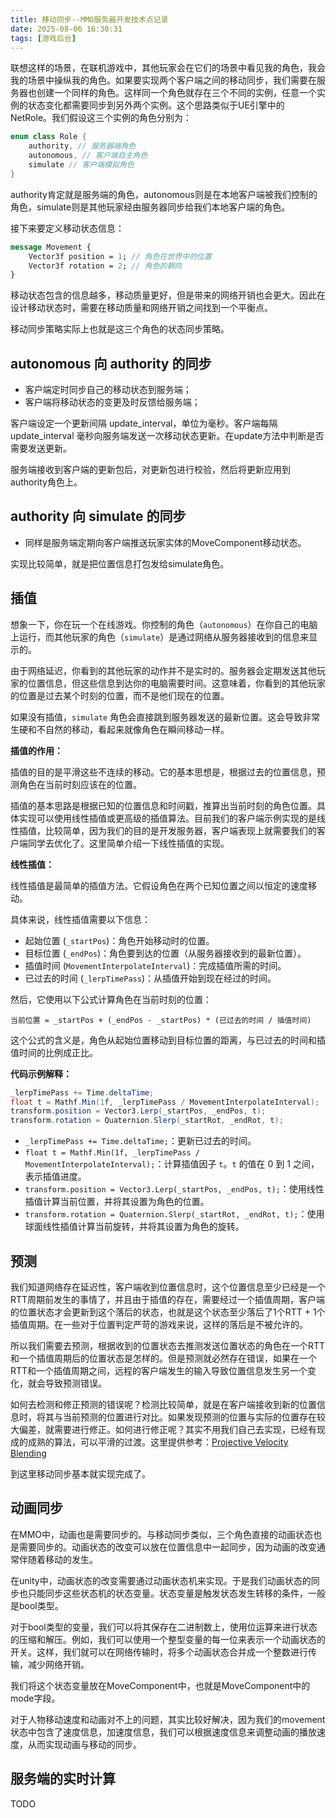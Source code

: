 ```yaml
---
title: 移动同步--MMO服务器开发技术点记录
date: 2025-08-06 16:30:31
tags: [游戏后台]
---
```


联想这样的场景，在联机游戏中，其他玩家会在它们的场景中看见我的角色，我会我的场景中操纵我的角色。如果要实现两个客户端之间的移动同步，我们需要在服务器也创建一个同样的角色。这样同一个角色就存在三个不同的实例，任意一个实例的状态变化都需要同步到另外两个实例。这个思路类似于UE引擎中的NetRole。我们假设这三个实例的角色分别为：

```cpp
enum class Role {
    authority, // 服务器端角色
    autonomous, // 客户端自主角色
    simulate // 客户端模拟角色
}
```

authority肯定就是服务端的角色，autonomous则是在本地客户端被我们控制的角色，simulate则是其他玩家经由服务器同步给我们本地客户端的角色。

接下来要定义移动状态信息：

```proto
message Movement {
    Vector3f position = 1; // 角色在世界中的位置
    Vector3f rotation = 2; // 角色的朝向
}
```

移动状态包含的信息越多，移动质量更好，但是带来的网络开销也会更大。因此在设计移动状态时，需要在移动质量和网络开销之间找到一个平衡点。

移动同步策略实际上也就是这三个角色的状态同步策略。

## autonomous 向 authority 的同步
- 客户端定时同步自己的移动状态到服务端；
- 客户端将移动状态的变更及时反馈给服务端；

客户端设定一个更新间隔 update_interval，单位为毫秒。客户端每隔 update_interval 毫秒向服务端发送一次移动状态更新。在update方法中判断是否需要发送更新。

服务端接收到客户端的更新包后，对更新包进行校验，然后将更新应用到authority角色上。

## authority 向 simulate 的同步
- 同样是服务端定期向客户端推送玩家实体的MoveComponent移动状态。

实现比较简单，就是把位置信息打包发给simulate角色。

## 插值

想象一下，你在玩一个在线游戏。你控制的角色（`autonomous`）在你自己的电脑上运行，而其他玩家的角色（`simulate`）是通过网络从服务器接收到的信息来显示的。

由于网络延迟，你看到的其他玩家的动作并不是实时的。服务器会定期发送其他玩家的位置信息，但这些信息到达你的电脑需要时间。这意味着，你看到的其他玩家的位置是过去某个时刻的位置，而不是他们现在的位置。

如果没有插值，`simulate` 角色会直接跳到服务器发送的最新位置。这会导致非常生硬和不自然的移动，看起来就像角色在瞬间移动一样。

**插值的作用：**

插值的目的是平滑这些不连续的移动。它的基本思想是，根据过去的位置信息，预测角色在当前时刻应该在的位置。

插值的基本思路是根据已知的位置信息和时间戳，推算出当前时刻的角色位置。具体实现可以使用线性插值或更高级的插值算法。目前我们的客户端示例实现的是线性插值，比较简单，因为我们的目的是开发服务器，客户端表现上就需要我们的客户端同学去优化了。这里简单介绍一下线性插值的实现。

**线性插值：**

线性插值是最简单的插值方法。它假设角色在两个已知位置之间以恒定的速度移动。

具体来说，线性插值需要以下信息：

*   起始位置 (`_startPos`)：角色开始移动时的位置。
*   目标位置 (`_endPos`)：角色要到达的位置（从服务器接收到的最新位置）。
*   插值时间 (`MovementInterpolateInterval`)：完成插值所需的时间。
*   已过去的时间 (`_lerpTimePass`)：从插值开始到现在经过的时间。

然后，它使用以下公式计算角色在当前时刻的位置：

`当前位置 = _startPos + (_endPos - _startPos) * (已过去的时间 / 插值时间)`

这个公式的含义是，角色从起始位置移动到目标位置的距离，与已过去的时间和插值时间的比例成正比。

**代码示例解释：**

```csharp
_lerpTimePass += Time.deltaTime;
float t = Mathf.Min(1f, _lerpTimePass / MovementInterpolateInterval);
transform.position = Vector3.Lerp(_startPos, _endPos, t);
transform.rotation = Quaternion.Slerp(_startRot, _endRot, t);
```

*   `_lerpTimePass += Time.deltaTime;`：更新已过去的时间。
*   `float t = Mathf.Min(1f, _lerpTimePass / MovementInterpolateInterval);`：计算插值因子 `t`。`t` 的值在 0 到 1 之间，表示插值进度。
*   `transform.position = Vector3.Lerp(_startPos, _endPos, t);`：使用线性插值计算当前位置，并将其设置为角色的位置。
*   `transform.rotation = Quaternion.Slerp(_startRot, _endRot, t);`：使用球面线性插值计算当前旋转，并将其设置为角色的旋转。

## 预测
我们知道网络存在延迟性，客户端收到位置信息时，这个位置信息至少已经是一个RTT周期前发生的事情了，并且由于插值的存在，需要经过一个插值周期，客户端的位置状态才会更新到这个落后的状态，也就是这个状态至少落后了1个RTT + 1个插值周期。在一些对于位置判定严苛的游戏来说，这样的落后是不被允许的。

所以我们需要去预测，根据收到的位置状态去推测发送位置状态的角色在一个RTT和一个插值周期后的位置状态是怎样的。但是预测就必然存在错误，如果在一个RTT和一个插值周期之间，远程的客户端发生的输入导致位置信息发生另一个变化，就会导致预测错误。

如何去检测和修正预测的错误呢？检测比较简单，就是在客户端接收到新的位置信息时，将其与当前预测的位置进行对比。如果发现预测的位置与实际的位置存在较大偏差，就需要进行修正。如何进行修正呢？其实不用我们自己去实现，已经有现成的成熟的算法，可以平滑的过渡。这里提供参考：[Projective Velocity Blending](https://www-inf.telecom-sudparis.eu/COURS/MultiplayerCourse/new_site/Supports/Documents/Misc/believableDeadReckoningForNetworkedGames.pdf)

到这里移动同步基本就实现完成了。

## 动画同步

在MMO中，动画也是需要同步的。与移动同步类似，三个角色直接的动画状态也是需要同步的。动画状态的改变可以放在位置信息中一起同步，因为动画的改变通常伴随着移动的发生。

在unity中，动画状态的改变需要通过动画状态机来实现。于是我们动画状态的同步也只能同步这些状态机的状态变量。状态变量是触发状态发生转移的条件，一般是bool类型。

对于bool类型的变量，我们可以将其保存在二进制数上，使用位运算来进行状态的压缩和解压。例如，我们可以使用一个整型变量的每一位来表示一个动画状态的开关。这样，我们就可以在网络传输时，将多个动画状态合并成一个整数进行传输，减少网络开销。

我们将这个状态变量放在MoveComponent中，也就是MoveComponent中的mode字段。

对于人物移动速度和动画对不上的问题，其实比较好解决，因为我们的movement状态中包含了速度信息，加速度信息，我们可以根据速度信息来调整动画的播放速度，从而实现动画与移动的同步。

## 服务端的实时计算

TODO